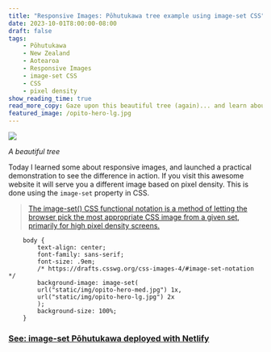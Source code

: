```yaml
---
title: "Responsive Images: Pōhutukawa tree example using image-set CSS"
date: 2023-10-01T8:00:00-08:00
draft: false
tags: 
    - Pōhutukawa
    - New Zealand
    - Aotearoa
    - Responsive Images
    - image-set CSS
    - CSS
    - pixel density
show_reading_time: true
read_more_copy: Gaze upon this beautiful tree (again)... and learn about image-set
featured_image: /opito-hero-lg.jpg
---
```


![](/opito-hero-lg.jpg)

*A beautiful tree*

Today I learned some about responsive images, and launched a practical demonstration to see the difference in action. If you visit this awesome website it will serve you a different image based on pixel density. This is done using the `image-set` property in CSS.

> [The image-set() CSS functional notation is a method of letting the browser pick the most appropriate CSS image from a given set, primarily for high pixel density screens.](https://developer.mozilla.org/en-US/docs/Web/CSS/image/image-set)

```
    body {
        text-align: center;
        font-family: sans-serif;
        font-size: .9em;
        /* https://drafts.csswg.org/css-images-4/#image-set-notation */
        background-image: image-set(
        url("static/img/opito-hero-med.jpg") 1x,
        url("static/img/opito-hero-lg.jpg") 2x
        );
        background-size: 100%;
    }
```

### [See: image-set Pōhutukawa deployed with Netlify](https://morganwebdev.com)